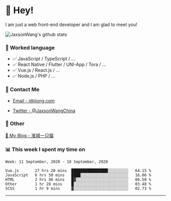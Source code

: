 # 👋 Hey!

I am just a web front-end developer and I am glad to meet you!

![JaxsonWang's github stats](https://github-readme-stats.vercel.app/api?username=JaxsonWang&&show_icons=true&&title_color=1abc9c&&icon_color=1abc9c)


### 📝 Worked language

- ✅ JavaScript / TypeScript / ...
- ✅ React Native / Flutter / UNI-App / Tora / ...
- ✅ Vue.js / React.js / ...
- ✅ Node.js / PHP / ...

### 📮 Contact Me

- [Email - i@iiong.com](mailto:i@iiong.com)

- [Twitter - @JaxsonWangChina](https://twitter.com/JaxsonWangChina)

### 🤪 Other

[📌 My Blog - 淮城一只猫](https://iiong.com)

### 📊 This week I spent my time on

<!--START_SECTION:waka-->
```text
Week: 11 September, 2020 - 18 September, 2020

Vue.js       27 hrs 20 mins  ████████████████░░░░░░░░░   64.15 % 
JavaScript   6 hrs 50 mins   ████░░░░░░░░░░░░░░░░░░░░░   16.06 % 
HTML         2 hrs 46 mins   █▓░░░░░░░░░░░░░░░░░░░░░░░   06.50 % 
Other        1 hr 28 mins    █░░░░░░░░░░░░░░░░░░░░░░░░   03.48 % 
SCSS         1 hr 9 mins     ▓░░░░░░░░░░░░░░░░░░░░░░░░   02.73 % 
```
<!--END_SECTION:waka-->

---
